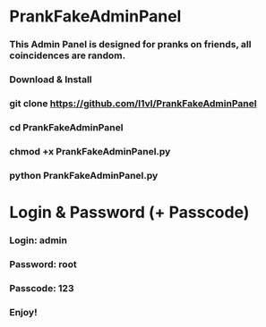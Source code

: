 # PrankFakeAdminPanel
### This Admin Panel is designed for pranks on friends, all coincidences are random.

### Download & Install

### git clone https://github.com/l1vl/PrankFakeAdminPanel

### cd PrankFakeAdminPanel

### chmod +x PrankFakeAdminPanel.py

### python PrankFakeAdminPanel.py

# Login & Password (+ Passcode)

### Login: admin
### Password: root
### Passcode: 123

### Enjoy!
